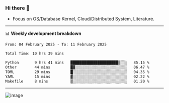 ### Hi there 👋
<!-- * Daily Meditation via Leetcode/Competitive-Programming. -->
* Focus on OS/Database Kernel, Cloud/Distributed System, Literature.

-------

📊 **Weekly development breakdown**
<!--START_SECTION:waka-->

```txt
From: 04 February 2025 - To: 11 February 2025

Total Time: 10 hrs 39 mins

Python       9 hrs 41 mins   █████████████████████▒░░░   85.15 %
Other        44 mins         █▓░░░░░░░░░░░░░░░░░░░░░░░   06.47 %
TOML         29 mins         █░░░░░░░░░░░░░░░░░░░░░░░░   04.35 %
YAML         15 mins         ▓░░░░░░░░░░░░░░░░░░░░░░░░   02.22 %
Makefile     8 mins          ▒░░░░░░░░░░░░░░░░░░░░░░░░   01.20 %
```

<!--END_SECTION:waka-->

-------

<!-- [![Leetcode Stats](https://leetcard.jacoblin.cool/hzhang413?font=Fira+Mono)](https://leetcode.com/fxrc) -->
![image](./cyberpunk-ghost-in-the-shell.gif)
<!--![image](./gis-archive.png)-->
